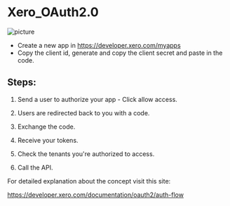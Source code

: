 # Xero_OAuth2.0
![picture](https://developer.xero.com/static/images/documentation/authflow.svg)

- Create a new app in https://developer.xero.com/myapps
- Copy the client id, generate and copy the client secret and paste in the code.

## Steps:

1. Send a user to authorize your app - Click allow access.

2. Users are redirected back to you with a code.

3. Exchange the code.

4. Receive your tokens.

5. Check the tenants you're authorized to access.

6. Call the API.


For detailed explanation about the concept visit this site: 

https://developer.xero.com/documentation/oauth2/auth-flow
